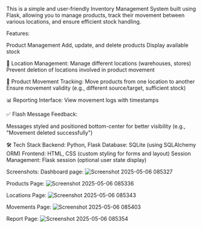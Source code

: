 This is a simple and user-friendly Inventory Management System built using Flask, allowing you to manage products, track their movement between various locations, and ensure efficient stock handling.

 Features:
 
Product Management
Add, update, and delete products
Display available stock

📍 Location Management:
Manage different locations (warehouses, stores)
Prevent deletion of locations involved in product movement

🔁 Product Movement Tracking:
Move products from one location to another
Ensure movement validity (e.g., different source/target, sufficient stock)

📊 Reporting Interface:
View movement logs with timestamps

✅ Flash Message Feedback:

Messages styled and positioned bottom-center for better visibility (e.g., "Movement deleted successfully")

🛠️ Tech Stack
Backend: Python, Flask
Database: SQLite (using SQLAlchemy ORM)
Frontend: HTML, CSS (custom styling for forms and layout)
Session Management: Flask session (optional user state display)

Screenshots:
Dashboard page:
![Screenshot 2025-05-06 085327](https://github.com/user-attachments/assets/734b2d84-6f48-4a8d-a569-0480d61c04ba)

Products Page:
![Screenshot 2025-05-06 085336](https://github.com/user-attachments/assets/68d20b5c-ee3f-4266-82bd-443eeaaeea0a)

Locations Page:
![Screenshot 2025-05-06 085343](https://github.com/user-attachments/assets/f7fa2232-5755-4963-9b9f-6e1ef1ac5577)

Movements Page:
![Screenshot 2025-05-06 085403](https://github.com/user-attachments/assets/80c3b7f0-f216-470f-b24d-801227268efa)

Report Page:
![Screenshot 2025-05-06 085354](https://github.com/user-attachments/assets/82cd219f-5966-487b-9850-b8bdf1a1ce19)





